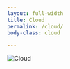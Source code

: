 ```yaml
---
layout: full-width
title: Cloud
permalink: /cloud/
body-class: cloud

---
```

<section id="cloud-section">
<div class="cloud-wrapper">
<img alt="Cloud" src="{{site.baseurl}}/assets/img/page-images/cloud-port-visuals.png">
</div>
</section>
